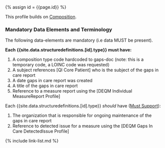 
{% assign id = {{page.id}} %}

This profile builds on [Composition](https://www.hl7.org/fhir/composition.html).

### Mandatory Data Elements and Terminology

The following data-elements are mandatory (i.e data MUST be present).

**Each {{site.data.structuredefinitions.[id].type}} must have:**

1. A composition type code hardcoded to gaps-doc (note: this is a temporary code, a LOINC code was requested)
1. A subject references [QI Core Patient] who is the subject of the gaps in care report
1. A date gaps in care report was created
1. A title of the gaps in care report
1. Reference to a measure report using the [DEQM Individual MeasureReport Profile]

Each {{site.data.structuredefinitions.[id].type}} *should* have ([Must Support](guidance.html#must-support)):

1. The organization that is responsible for ongoing maintenance of the gaps in care report
1. Reference to detected issue for a measure using the [DEQM Gaps In Care DetectedIssue Profile]

<!-- ### Examples-->

<!--{% include list-simple-organizations.xhtml %} -->

{% include link-list.md %}
